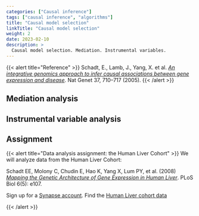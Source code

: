 ```yaml
---
categories: ["Causal inference"]
tags: ["causal inference", "algorithms"]
title: "Causal model selection"
linkTitle: "Causal model selection"
weight: 2
date: 2023-02-10
description: >
  Causal model selection. Mediation. Instrumental variables.
---
```




{{< alert title="Reference" >}}
Schadt, E., Lamb, J., Yang, X. et al. [*An integrative genomics approach to infer causal associations between gene expression and disease*](https://doi.org/10.1038/ng1589). Nat Genet 37, 710–717 (2005).
{{< /alert >}}

## Mediation analysis

## Instrumental variable analysis

## Assignment


{{< alert title="Data analysis assignment: the Human Liver Cohort" >}}
We will analyze data from the Human Liver Cohort:

Schadt EE, Molony C, Chudin E, Hao K, Yang X, Lum PY, et al. (2008) [*Mapping the Genetic Architecture of Gene Expression in Human Liver*](https://doi.org/10.1371/journal.pbio.0060107). PLoS Biol 6(5): e107. 

Sign up for a [Synapse account](https://www.synapse.org/). Find the [Human Liver cohort data](https://www.synapse.org/#!Synapse:syn4499)

{{< /alert >}}